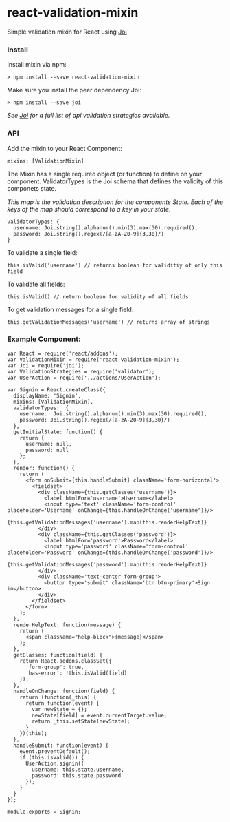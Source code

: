 # react-validation-mixin
Simple validation mixin for React using [Joi](https://github.com/hapijs/joi)

### Install

Install mixin via npm:

    > npm install --save react-validation-mixin

Make sure you install the peer dependency Joi:

    > npm install --save joi

_See [Joi](https://github.com/hapijs/joi) for a full list of api validation strategies available._

### API

Add the mixin to your React Component:

    mixins: [ValidationMixin]

The Mixin has a single required object (or function) to define on your component. ValidatorTypes is the Joi schema that defines the validity of this componets state.

_This map is the validation description for the components State. Each of the keys of the map should correspond to a key in your state._

    validatorTypes: {
      username: Joi.string().alphanum().min(3).max(30).required(),
      password: Joi.string().regex(/[a-zA-Z0-9]{3,30}/)
    }

To validate a single field:

    this.isValid('username') // returns boolean for validitiy of only this field

To validate all fields:

    this.isValid() // return boolean for validity of all fields

To get validation messages for a single field:

    this.getValidationMessages('username') // returns array of strings

### Example Component:

    var React = require('react/addons');
    var ValidationMixin = require('react-validation-mixin');
    var Joi = require('joi');
    var ValidationStrategies = require('validator');
    var UserAction = require('../actions/UserAction');

    var Signin = React.createClass({
      displayName: 'Signin',
      mixins: [ValidationMixin],
      validatorTypes:  {
        username:  Joi.string().alphanum().min(3).max(30).required(),
        password: Joi.string().regex(/[a-zA-Z0-9]{3,30}/)
      },
      getInitialState: function() {
        return {
          username: null,
          password: null
        };
      },
      render: function() {
        return (
          <form onSubmit={this.handleSubmit} className='form-horizontal'>
            <fieldset>
              <div className={this.getClasses('username')}>
                <label htmlFor='username'>Username</label>
                <input type='text' className='form-control' placeholder='Username' onChange={this.handleOnChange('username')}/>
                {this.getValidationMessages('username').map(this.renderHelpText)}
              </div>
              <div className={this.getClasses('password')}>
                <label htmlFor='password'>Password</label>
                <input type='password' className='form-control' placeholder='Password' onChange={this.handleOnChange('password')}/>
                {this.getValidationMessages('password').map(this.renderHelpText)}
              </div>
              <div className='text-center form-group'>
                <button type='submit' className='btn btn-primary'>Sign in</button>
              </div>
            </fieldset>
          </form>
        );
      },
      renderHelpText: function(message) {
        return (
          <span className="help-block">{message}</span>
        );
      },
      getClasses: function(field) {
        return React.addons.classSet({
          'form-group': true,
          'has-error': !this.isValid(field)
        });
      },
      handleOnChange: function(field) {
        return (function(_this) {
          return function(event) {
            var newState = {};
            newState[field] = event.currentTarget.value;
            return _this.setState(newState);
          }
        })(this);
      },
      handleSubmit: function(event) {
        event.preventDefault();
        if (this.isValid()) {
          UserAction.signin({
            username: this.state.username,
            password: this.state.password
          });
        }
      }
    });

    module.exports = Signin;

